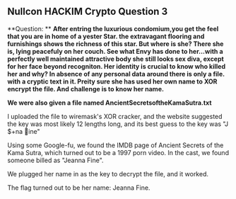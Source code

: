 ## Nullcon HACKIM Crypto Question 3

**Question: **
**After entring the luxurious condomium,you get the feel that you are in home of a yester Star. the extravagant flooring and furnishings shows the richness of this star. But where is she? There she is, lying peacefuly on her couch. See what Envy has done to her...with a perfectly well maintained attractive body she still looks sex diva, except for her face beyond recogniton. Her identity is crucial to know who killed her and why? In absence of any personal data around there is only a file. with a cryptic text in it. Preity sure she has used her own name to XOR encrypt the file. And challenge is to know her name.**

**We were also given a file named AncientSecretsoftheKamaSutra.txt**

I uploaded the file to wiremask's XOR cracker, and the website suggested the key was most likely 12 lengths long, and its best guess to the key was "J $+na ine"

Using some Google-fu, we found the IMDB page of Ancient Secrets of the Kama Sutra, which turned out to be a 1997 porn video. In the cast, we found someone billed as "Jeanna Fine".

We plugged her name in as the key to decrypt the file, and it worked.

The flag turned out to be her name: Jeanna Fine. 